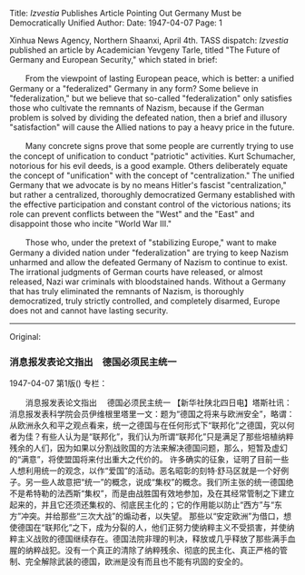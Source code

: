 Title: *Izvestia* Publishes Article Pointing Out Germany Must be Democratically Unified
Author:
Date: 1947-04-07
Page: 1

Xinhua News Agency, Northern Shaanxi, April 4th. TASS dispatch: *Izvestia* published an article by Academician Yevgeny Tarle, titled "The Future of Germany and European Security," which stated in brief:

　　From the viewpoint of lasting European peace, which is better: a unified Germany or a "federalized" Germany in any form? Some believe in "federalization," but we believe that so-called "federalization" only satisfies those who cultivate the remnants of Nazism, because if the German problem is solved by dividing the defeated nation, then a brief and illusory "satisfaction" will cause the Allied nations to pay a heavy price in the future.

　　Many concrete signs prove that some people are currently trying to use the concept of unification to conduct "patriotic" activities. Kurt Schumacher, notorious for his evil deeds, is a good example. Others deliberately equate the concept of "unification" with the concept of "centralization." The unified Germany that we advocate is by no means Hitler's fascist "centralization," but rather a centralized, thoroughly democratized Germany established with the effective participation and constant control of the victorious nations; its role can prevent conflicts between the "West" and the "East" and disappoint those who incite "World War III."

　　Those who, under the pretext of "stabilizing Europe," want to make Germany a divided nation under "federalization" are trying to keep Nazism unharmed and allow the defeated Germany of Nazism to continue to exist. The irrational judgments of German courts have released, or almost released, Nazi war criminals with bloodstained hands. Without a Germany that has truly eliminated the remnants of Nazism, is thoroughly democratized, truly strictly controlled, and completely disarmed, Europe does not and cannot have lasting security.



<hr /> 

Original: 


### 消息报发表论文指出　德国必须民主统一

1947-04-07
第1版()
专栏：

　　消息报发表论文指出
  　德国必须民主统一
    【新华社陕北四日电】塔斯社讯：消息报发表科学院会员伊维根里塔里一文：题为“德国之将来与欧洲安全”，略谓：
    从欧洲永久和平之观点看来，统一之德国与在任何形式下“联邦化”之德国，究以何者为佳？有些人认为是“联邦化”，我们认为所谓“联邦化”只是满足了那些培植纳粹残余的人们，因为如果以分割战败国的方法来解决德国问题，那么，短暂及虚幻的“满意”，将使盟国将来付出重大之代价的。
    许多确实的征象，证明了目前一些人想利用统一的观念，以作“爱国”的活动。恶名昭彰的刻特·舒马区就是一个好例子。另一些人故意把“统一”的概念，说成“集权”的概念。我们所主张的统一德国绝不是希特勒的法西斯“集权”，而是由战胜国有效地参加，及在其经常管制之下建立起来的，并且它还须还集权的、彻底民主化的；它的作用能以防止“西方”与“东方”冲突。并给那些“三次大战”的煽动者，以失望。
    那些以“安定欧洲”为借口，想使德国在“联邦化”之下，成为分裂的人，他们正努力使纳粹主义不受损害，并使纳粹主义战败的德国继续存在。德国法院非理的判决，释放或几乎释放了那些满手血腥的纳粹战犯。没有一个真正的清除了纳粹残余、彻底的民主化、真正严格的管制、完全解除武装的德国，欧洲是没有而且也不能有巩固的安全的。

